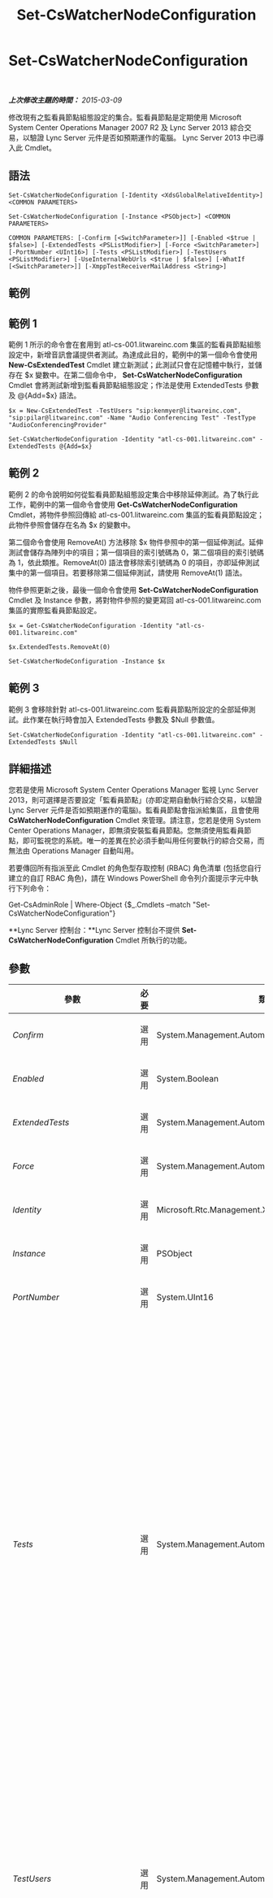 ﻿---
title: Set-CsWatcherNodeConfiguration
TOCTitle: Set-CsWatcherNodeConfiguration
ms:assetid: 001b49ab-de17-4161-9d0c-9d5d9626558f
ms:mtpsurl: https://technet.microsoft.com/zh-tw/library/JJ204620(v=OCS.15)
ms:contentKeyID: 49289887
ms.date: 08/10/2015
mtps_version: v=OCS.15
ms.translationtype: HT
---

# Set-CsWatcherNodeConfiguration

 

_**上次修改主題的時間：** 2015-03-09_

修改現有之監看員節點組態設定的集合。監看員節點是定期使用 Microsoft System Center Operations Manager 2007 R2 及 Lync Server 2013 綜合交易，以驗證 Lync Server 元件是否如預期運作的電腦。 Lync Server 2013 中已導入此 Cmdlet。

## 語法

    Set-CsWatcherNodeConfiguration [-Identity <XdsGlobalRelativeIdentity>] <COMMON PARAMETERS>

    Set-CsWatcherNodeConfiguration [-Instance <PSObject>] <COMMON PARAMETERS>

    COMMON PARAMETERS: [-Confirm [<SwitchParameter>]] [-Enabled <$true | $false>] [-ExtendedTests <PSListModifier>] [-Force <SwitchParameter>] [-PortNumber <UInt16>] [-Tests <PSListModifier>] [-TestUsers <PSListModifier>] [-UseInternalWebUrls <$true | $false>] [-WhatIf [<SwitchParameter>]] [-XmppTestReceiverMailAddress <String>]

## 範例

## 範例 1

範例 1 所示的命令會在套用到 atl-cs-001.litwareinc.com 集區的監看員節點組態設定中，新增音訊會議提供者測試。為達成此目的，範例中的第一個命令會使用 **New-CsExtendedTest** Cmdlet 建立新測試；此測試只會在記憶體中執行，並儲存在 $x 變數中。在第二個命令中， **Set-CsWatcherNodeConfiguration** Cmdlet 會將測試新增到監看員節點組態設定；作法是使用 ExtendedTests 參數及 @{Add=$x} 語法。

    $x = New-CsExtendedTest -TestUsers "sip:kenmyer@litwareinc.com", "sip:pilar@litwareinc.com" -Name "Audio Conferencing Test" -TestType "AudioConferencingProvider"
    
    Set-CsWatcherNodeConfiguration -Identity "atl-cs-001.litwareinc.com" -ExtendedTests @{Add=$x}

## 範例 2

範例 2 的命令說明如何從監看員節點組態設定集合中移除延伸測試。為了執行此工作，範例中的第一個命令會使用 **Get-CsWatcherNodeConfiguration** Cmdlet，將物件參照回傳給 atl-cs-001.litwareinc.com 集區的監看員節點設定；此物件參照會儲存在名為 $x 的變數中。

第二個命令會使用 RemoveAt() 方法移除 $x 物件參照中的第一個延伸測試。延伸測試會儲存為陣列中的項目；第一個項目的索引號碼為 0，第二個項目的索引號碼為 1，依此類推。RemoveAt(0) 語法會移除索引號碼為 0 的項目，亦即延伸測試集中的第一個項目。若要移除第二個延伸測試，請使用 RemoveAt(1) 語法。

物件參照更新之後，最後一個命令會使用 **Set-CsWatcherNodeConfiguration** Cmdlet 及 Instance 參數，將對物件參照的變更寫回 atl-cs-001.litwareinc.com 集區的實際監看員節點設定。

    $x = Get-CsWatcherNodeConfiguration -Identity "atl-cs-001.litwareinc.com"
    
    $x.ExtendedTests.RemoveAt(0)
    
    Set-CsWatcherNodeConfiguration -Instance $x

## 範例 3

範例 3 會移除針對 atl-cs-001.litwareinc.com 監看員節點所設定的全部延伸測試。此作業在執行時會加入 ExtendedTests 參數及 $Null 參數值。

    Set-CsWatcherNodeConfiguration -Identity "atl-cs-001.litwareinc.com" -ExtendedTests $Null

## 詳細描述

您若是使用 Microsoft System Center Operations Manager 監視 Lync Server 2013，則可選擇是否要設定「監看員節點」(亦即定期自動執行綜合交易，以驗證 Lync Server 元件是否如預期運作的電腦)。監看員節點會指派給集區，且會使用 **CsWatcherNodeConfiguration** Cmdlet 來管理。請注意，您若是使用 System Center Operations Manager，即無須安裝監看員節點。您無須使用監看員節點，即可監視您的系統。唯一的差異在於必須手動叫用任何要執行的綜合交易，而無法由 Operations Manager 自動叫用。

若要傳回所有指派至此 Cmdlet 的角色型存取控制 (RBAC) 角色清單 (包括您自行建立的自訂 RBAC 角色)，請在 Windows PowerShell 命令列介面提示字元中執行下列命令：

Get-CsAdminRole | Where-Object {$\_.Cmdlets –match "Set-CsWatcherNodeConfiguration"}

**Lync Server 控制台：**Lync Server 控制台不提供 **Set-CsWatcherNodeConfiguration** Cmdlet 所執行的功能。

## 參數


<table>
<colgroup>
<col style="width: 25%" />
<col style="width: 25%" />
<col style="width: 25%" />
<col style="width: 25%" />
</colgroup>
<thead>
<tr class="header">
<th>參數</th>
<th>必要</th>
<th>類型</th>
<th>說明</th>
</tr>
</thead>
<tbody>
<tr class="odd">
<td><p><em>Confirm</em></p></td>
<td><p>選用</p></td>
<td><p>System.Management.Automation.SwitchParameter</p></td>
<td><p>在執行命令前先提示確認。</p></td>
</tr>
<tr class="even">
<td><p><em>Enabled</em></p></td>
<td><p>選用</p></td>
<td><p>System.Boolean</p></td>
<td><p>啟用或停用監看員節點。預設值為 True ($True)。</p></td>
</tr>
<tr class="odd">
<td><p><em>ExtendedTests</em></p></td>
<td><p>選用</p></td>
<td><p>System.Management.Automation.PSListModifier</p></td>
<td><p>對一或多個 ExtendedTest 物件執行個體的物件參照。這些物件必須使用 <strong>New-CsExtendedTest</strong> Cmdlet 建立。</p></td>
</tr>
<tr class="even">
<td><p><em>Force</em></p></td>
<td><p>選用</p></td>
<td><p>System.Management.Automation.SwitchParameter</p></td>
<td><p>隱藏執行命令時可能發生的非嚴重錯誤訊息。</p></td>
</tr>
<tr class="odd">
<td><p><em>Identity</em></p></td>
<td><p>選用</p></td>
<td><p>Microsoft.Rtc.Management.Xds.XdsGlobalRelativeIdentity</p></td>
<td><p>監看員節點組態設定所關聯之集區的完整網域名稱。</p></td>
</tr>
<tr class="even">
<td><p><em>Instance</em></p></td>
<td><p>選用</p></td>
<td><p>PSObject</p></td>
<td><p>允許您將物件參考傳遞給 Cmdlet，而非設定個別的參數值。</p></td>
</tr>
<tr class="odd">
<td><p><em>PortNumber</em></p></td>
<td><p>選用</p></td>
<td><p>System.UInt16</p></td>
<td><p>登錄器服務所使用的 SIP 連接埠。</p></td>
</tr>
<tr class="even">
<td><p><em>Tests</em></p></td>
<td><p>選用</p></td>
<td><p>System.Management.Automation.PSListModifier</p></td>
<td><p>監看員節點要執行的綜合交易。允許的值為：</p>
<p>* Registration</p>
<p>* IM</p>
<p>* GroupIM</p>
<p>* P2PAV</p>
<p>* AvConference</p>
<p>* Presence</p>
<p>* ABS</p>
<p>* ABWQ</p>
<p>* MCXP2PIM</p>
<p>* ExumConnectivity</p>
<p>* JoinLauncher</p>
<p>* PersistentChatMessage</p>
<p>* DataConference</p>
<p>* XmppIM</p>
<p>* UnifiedContactStore</p>
<p>* AVEdgeConnectivity</p>
<p>若要啟用其他的監看員節點測試，請使用類似下列的語法：</p>
<p>-Tests @{Add=&quot;ExumConnectivity&quot;,&quot;JoinLauncher&quot;,&quot;UnifiedContactStore&quot;}</p>
<p>若要停用一或多個監看員節點測試，請使用類似下列的語法：</p>
<p>-Tests @{Remove=&quot;ABS&quot;,&quot;ABWQ&quot;}</p>
<p>若要停用所有監看員節點測試，請將 Tests 參數值設為 $Null：</p>
<p>-Tests $Null</p></td>
</tr>
<tr class="odd">
<td><p><em>TestUsers</em></p></td>
<td><p>選用</p></td>
<td><p>System.Management.Automation.PSListModifier</p></td>
<td><p>監看員節點所用之測試使用者的 SIP 位址。若要將其他測試使用者加入節點，請使用類似下列的語法：</p>
<p>-TestUsers @{Add=&quot;sip:aidan@litwareinc.com&quot;}</p>
<p>若要將測試使用者從監看員節點移除，請使用類似下列的語法：</p>
<p>-TestUsers @{Remove=&quot;sip:aidan@litwareinc.com&quot;</p>
<p>若以新使用者取代現有的使用者，請使用 Replace 方法。例如，下列語法會以新使用者 sip:aidan@litwareinc.com 取代使用者 sip:pilar@litwareinc.com：</p>
<p>-TestUsers @{Replace=&quot;sip:pilar@litwareinc.com&quot;,&quot;sip:aidan@litwareinc.com&quot;}</p>
<p>每個監看員節點至少須有兩位測試使用者。若只有兩位使用者，又嘗試移除其中一位使用者 (明顯造成節點只剩下一位測試使用者)，您的命令將會失敗。</p></td>
</tr>
<tr class="even">
<td><p><em>UseInternalWebUrls</em></p></td>
<td><p>選用</p></td>
<td><p>System.Boolean</p></td>
<td><p>設為 True ($True) 時，會指示監看員節點使用內部的 Web URL，而不使用外部 Web URL。此方法可驗證位於組織防火牆後方之使用者的 URL 有效性。</p></td>
</tr>
<tr class="odd">
<td><p><em>WhatIf</em></p></td>
<td><p>選用</p></td>
<td><p>System.Management.Automation.SwitchParameter</p></td>
<td><p>說明執行命令時若不實際執行命令的後果。</p></td>
</tr>
<tr class="even">
<td><p><em>XmppTestReceiverMailAddress</em></p></td>
<td><p>選用</p></td>
<td><p>System.Strkng</p></td>
<td><p>測試 XMPP 閘道時所使用的電子郵件地址。</p></td>
</tr>
</tbody>
</table>


## 輸入類型

**Set-CsWatcherNodeConfiguration** Cmdlet 接受管線傳送的 Microsoft.Rtc.Management.WritableConfig.Settings.WatcherNode.TargetPool\#Decorated 物件執行個體。

## 傳回類型

無。反之， **Set-CsWatcherNodeConfiguration** Cmdlet 會修改現有的 Microsoft.Rtc.Management.WritableConfig.Settings.WatcherNode.TargetPool\#Decorated 物件執行個體。

## 請參閱

#### 其他資源

[Get-CsWatcherNodeConfiguration](get-cswatchernodeconfiguration.md)  
[New-CsWatcherNodeConfiguration](new-cswatchernodeconfiguration.md)  
[Remove-CsWatcherNodeConfiguration](remove-cswatchernodeconfiguration.md)  
[Test-CsWatcherNodeConfiguration](test-cswatchernodeconfiguration.md)

